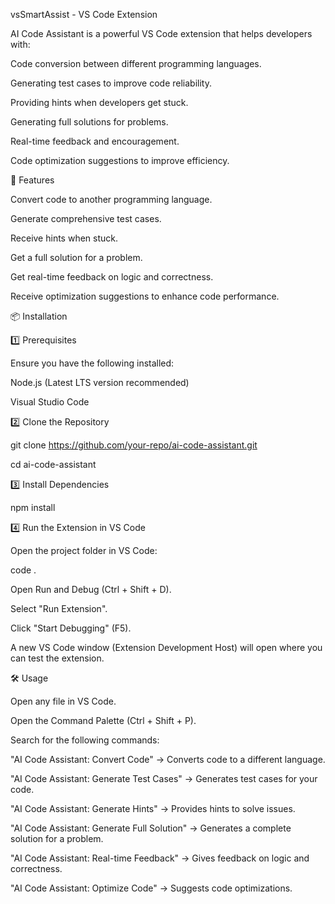 vsSmartAssist - VS Code Extension

AI Code Assistant is a powerful VS Code extension that helps developers with:

Code conversion between different programming languages.

Generating test cases to improve code reliability.

Providing hints when developers get stuck.

Generating full solutions for problems.

Real-time feedback and encouragement.

Code optimization suggestions to improve efficiency.

🚀 Features

Convert code to another programming language.

Generate comprehensive test cases.

Receive hints when stuck.

Get a full solution for a problem.

Get real-time feedback on logic and correctness.

Receive optimization suggestions to enhance code performance.


📦 Installation

1️⃣ Prerequisites

Ensure you have the following installed:

Node.js (Latest LTS version recommended)

Visual Studio Code

2️⃣ Clone the Repository

 git clone https://github.com/your-repo/ai-code-assistant.git
 
 cd ai-code-assistant

3️⃣ Install Dependencies

npm install

4️⃣ Run the Extension in VS Code

Open the project folder in VS Code:

code .

Open Run and Debug (Ctrl + Shift + D).

Select "Run Extension".

Click "Start Debugging" (F5).

A new VS Code window (Extension Development Host) will open where you can test the extension.


🛠️ Usage

Open any file in VS Code.

Open the Command Palette (Ctrl + Shift + P).

Search for the following commands:

"AI Code Assistant: Convert Code" → Converts code to a different language.

"AI Code Assistant: Generate Test Cases" → Generates test cases for your code.

"AI Code Assistant: Generate Hints" → Provides hints to solve issues.

"AI Code Assistant: Generate Full Solution" → Generates a complete solution for a problem.

"AI Code Assistant: Real-time Feedback" → Gives feedback on logic and correctness.

"AI Code Assistant: Optimize Code" → Suggests code optimizations.
